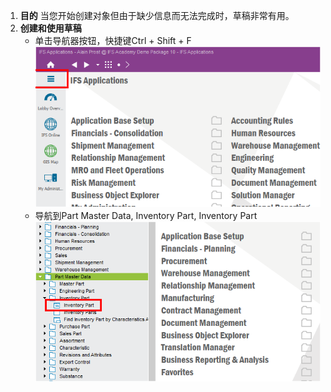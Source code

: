 1. **目的**
   当您开始创建对象但由于缺少信息而无法完成时，草稿非常有用。
2. **创建和使用草稿**
   * 单击导航器按钮，快捷键Ctrl + Shift + F ![](image2/Draft-1.png )
   * 导航到Part Master Data, Inventory Part, Inventory Part ![](image2/Draft-2.png )